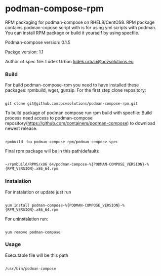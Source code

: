 # podman-compose-rpm
RPM packaging for podman-compose on RHEL8/CentOS8. RPM package contains podman-copose script with is for using yml scripts with podman.
You can install RPM package or build it yourself by using specfile.

Podman-compose version: 0.1.5

Packge version: 1.1

Author of spec file:    Ludek Urban <ludek.urban@bcvsolutions.eu>


### Build

For build podman-compose-rpm you need to have installed these packages: rpmbuild, wget, gunzip.
For the first step clone repository:

<code>
git clone git@github.com:bcvsolutions/podman-compose-rpm.git
</code>


To build package of podman compose run rpm build with specfile:
Build process need access to podman-compose repository(https://github.com/containers/podman-compose) to download newest release.

<code>
rpmbuild -ba podman-compose-rpm/podman-compose.spec
</code>

Final rpm package will be in this path(default):

<code>
~/rpmbuild/RPMS/x86_64/podman-compose-%{PODMAN-COMPOSE_VERSION}-%{RPM_VERSION}.x86_64.rpm
</code>

### Instalation
For instalation or update just run

<code>
yum install podman-compose-%{PODMAN-COMPOSE_VERSION}-%{RPM_VERSION}.x86_64.rpm
</code>


For uninstalation run:

<code>
yum remove podman-compose
</code>

### Usage
Executable file will be this path

<code>
/usr/bin/podman-compose
</code>
